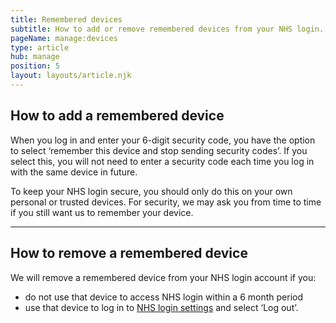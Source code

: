 ```yaml
---
title: Remembered devices
subtitle: How to add or remove remembered devices from your NHS login.
pageName: manage:devices
type: article
hub: manage
position: 5
layout: layouts/article.njk
---
```


## How to add a remembered device

When you log in and enter your 6-digit security code, you have the option to select ‘remember this device and stop sending security codes’. If you select this, you will not need to enter a security code each time you log in with the same device in future.

To keep your NHS login secure, you should only do this on your own personal or trusted devices. For security, we may ask you from time to time if you still want us to remember your device.

---

## How to remove a remembered device

We will remove a remembered device from your NHS login account if you:
- do not use that device to access NHS login within a 6 month period
- use that device to log in to [NHS login settings](https://settings.login.nhs.uk/ 'NHS login settings') and select ‘Log out’.

